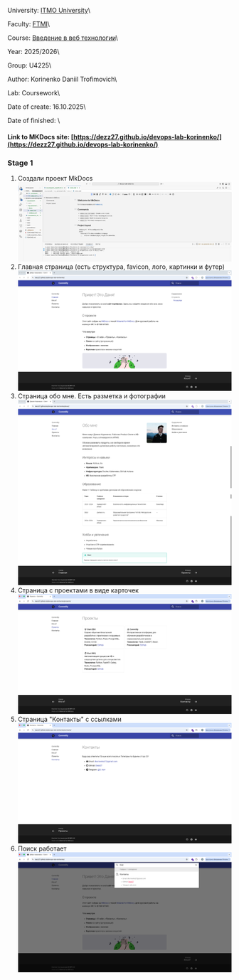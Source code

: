 University: [ITMO University](https://itmo.ru/ru/)\

Faculty: [FTMI](https://ftmi.itmo.ru/)\

Course: [Введение в веб технологии](https://itmo-ict-faculty.github.io/introduction-in-web-tech/)\

Year: 2025/2026\

Group: U4225\

Author: Korinenko Daniil Trofimovich\

Lab: Coursework\

Date of create: 16.10.2025\

Date of finished: \

#### Link to MKDocs site: [https://dezz27.github.io/devops-lab-korinenko/](https://dezz27.github.io/devops-lab-korinenko/)

### Stage 1

1. Создали проект MkDocs ![1759777724170](image/coursework_report/1759777724170.png)
2. Главная страница (есть структура, favicon, лого, картинки и футер)![1760615570577](image/coursework_report/1760615570577.png)
3. Страница обо мне. Есть разметка и фотографии ![1760615683734](image/coursework_report/1760615683734.png)
4. Страница с проектами в виде карточек ![1760615708250](image/coursework_report/1760615708250.png)
5. Страница "Контакты" с ссылками ![1760615738054](image/coursework_report/1760615738054.png)
6. Поиск работает ![1760615758632](image/coursework_report/1760615758632.png)
